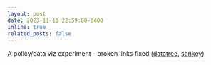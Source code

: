 ```yaml
---
layout: post
date: 2023-11-10 22:59:00-0400
inline: true
related_posts: false
---
```


A policy/data viz experiment - broken links fixed ([datatree](https://anku94.github.io/dash/datatree/), [sankey](https://anku94.github.io/dash/sankey/))

